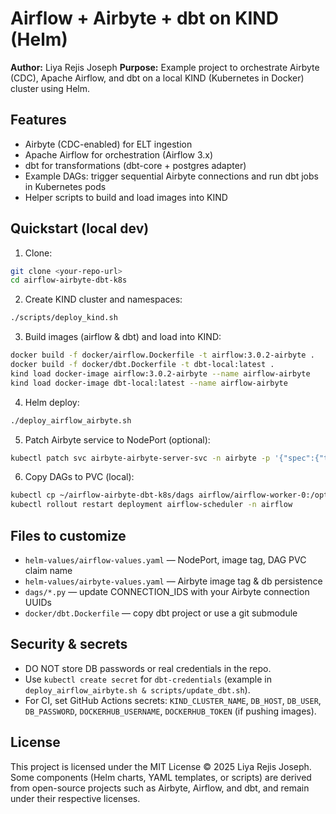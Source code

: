 # Airflow + Airbyte + dbt on KIND (Helm)

**Author:** Liya Rejis Joseph
**Purpose:** Example project to orchestrate Airbyte (CDC), Apache Airflow, and dbt on a local KIND (Kubernetes in Docker) cluster using Helm.

## Features
- Airbyte (CDC-enabled) for ELT ingestion
- Apache Airflow for orchestration (Airflow 3.x)
- dbt for transformations (dbt-core + postgres adapter)
- Example DAGs: trigger sequential Airbyte connections and run dbt jobs in Kubernetes pods
- Helper scripts to build and load images into KIND

## Quickstart (local dev)
1. Clone:
```bash
git clone <your-repo-url>
cd airflow-airbyte-dbt-k8s
```

2. Create KIND cluster and namespaces:
```bash
./scripts/deploy_kind.sh 
```

3. Build images (airflow & dbt) and load into KIND:
```bash
docker build -f docker/airflow.Dockerfile -t airflow:3.0.2-airbyte .
docker build -f docker/dbt.Dockerfile -t dbt-local:latest .
kind load docker-image airflow:3.0.2-airbyte --name airflow-airbyte
kind load docker-image dbt-local:latest --name airflow-airbyte
```

4. Helm deploy:
```bash 
./deploy_airflow_airbyte.sh
```

5. Patch Airbyte service to NodePort (optional):
```bash
kubectl patch svc airbyte-airbyte-server-svc -n airbyte -p '{"spec":{"type":"NodePort","ports":[{"port":8001,"nodePort":31764,"targetPort":"http","protocol":"TCP","name":"http"}]}}'
```

6. Copy DAGs to PVC (local):
```bash
kubectl cp ~/airflow-airbyte-dbt-k8s/dags airflow/airflow-worker-0:/opt/airflow/dags -n airflow
kubectl rollout restart deployment airflow-scheduler -n airflow
```

## Files to customize
- `helm-values/airflow-values.yaml` — NodePort, image tag, DAG PVC claim name
- `helm-values/airbyte-values.yaml` — Airbyte image tag & db persistence
- `dags/*.py` — update CONNECTION_IDS with your Airbyte connection UUIDs
- `docker/dbt.Dockerfile` — copy dbt project or use a git submodule

## Security & secrets
- DO NOT store DB passwords or real credentials in the repo.
- Use `kubectl create secret` for `dbt-credentials` (example in `deploy_airflow_airbyte.sh & scripts/update_dbt.sh`).
- For CI, set GitHub Actions secrets: `KIND_CLUSTER_NAME`, `DB_HOST`, `DB_USER`, `DB_PASSWORD`, `DOCKERHUB_USERNAME`, `DOCKERHUB_TOKEN` (if pushing images).

## License
This project is licensed under the MIT License © 2025 Liya Rejis Joseph.  
Some components (Helm charts, YAML templates, or scripts) are derived from open-source projects such as Airbyte, Airflow, and dbt, and remain under their respective licenses.
